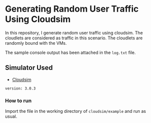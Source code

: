 # Generating Random User Traffic Using Cloudsim
In this repository, I generate random user traffic using cloudsim. The cloudlets are considered as traffic in this scenario. The cloudlets are randomly bound with the VMs.

The sample console output has been attached in the ```log.txt``` file.


## Simulator Used
* [Cloudsim](https://github.com/Cloudslab/cloudsim) 
```
version: 3.0.3
```

### How to run

Import the file in the working directory of ```cloudsim/example``` and run as usual.
